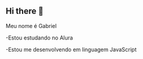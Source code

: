 ## Hi there 👋

Meu nome é Gabriel

-Estou estudando no Alura

-Estou me desenvolvendo em linguagem JavaScript


